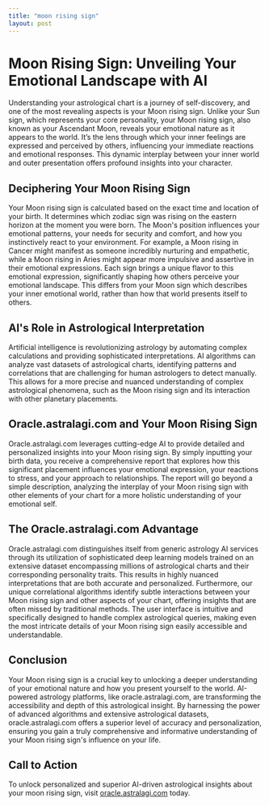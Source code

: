 ```yaml
---
title: "moon rising sign"
layout: post
---
```


# Moon Rising Sign: Unveiling Your Emotional Landscape with AI

Understanding your astrological chart is a journey of self-discovery, and one of the most revealing aspects is your Moon rising sign.  Unlike your Sun sign, which represents your core personality, your Moon rising sign, also known as your Ascendant Moon, reveals your emotional nature as it appears to the world. It’s the lens through which your inner feelings are expressed and perceived by others, influencing your immediate reactions and emotional responses.  This dynamic interplay between your inner world and outer presentation offers profound insights into your character.


## Deciphering Your Moon Rising Sign

Your Moon rising sign is calculated based on the exact time and location of your birth.  It determines which zodiac sign was rising on the eastern horizon at the moment you were born. The Moon's position influences your emotional patterns, your needs for security and comfort, and how you instinctively react to your environment. For example, a Moon rising in Cancer might manifest as someone incredibly nurturing and empathetic, while a Moon rising in Aries might appear more impulsive and assertive in their emotional expressions.  Each sign brings a unique flavor to this emotional expression, significantly shaping how others perceive your emotional landscape. This differs from your Moon sign which describes your inner emotional world, rather than how that world presents itself to others.


## AI's Role in Astrological Interpretation

Artificial intelligence is revolutionizing astrology by automating complex calculations and providing sophisticated interpretations.  AI algorithms can analyze vast datasets of astrological charts, identifying patterns and correlations that are challenging for human astrologers to detect manually. This allows for a more precise and nuanced understanding of complex astrological phenomena, such as the Moon rising sign and its interaction with other planetary placements.


## Oracle.astralagi.com and Your Moon Rising Sign

Oracle.astralagi.com leverages cutting-edge AI to provide detailed and personalized insights into your Moon rising sign.  By simply inputting your birth data, you receive a comprehensive report that explores how this significant placement influences your emotional expression, your reactions to stress, and your approach to relationships.  The report will go beyond a simple description, analyzing the interplay of your Moon rising sign with other elements of your chart for a more holistic understanding of your emotional self.


## The Oracle.astralagi.com Advantage

Oracle.astralagi.com distinguishes itself from generic astrology AI services through its utilization of sophisticated deep learning models trained on an extensive dataset encompassing millions of astrological charts and their corresponding personality traits. This results in highly nuanced interpretations that are both accurate and personalized.  Furthermore, our unique correlational algorithms identify subtle interactions between your Moon rising sign and other aspects of your chart, offering insights that are often missed by traditional methods.  The user interface is intuitive and specifically designed to handle complex astrological queries, making even the most intricate details of your Moon rising sign easily accessible and understandable.


## Conclusion

Your Moon rising sign is a crucial key to unlocking a deeper understanding of your emotional nature and how you present yourself to the world. AI-powered astrology platforms, like oracle.astralagi.com, are transforming the accessibility and depth of this astrological insight. By harnessing the power of advanced algorithms and extensive astrological datasets, oracle.astralagi.com offers a superior level of accuracy and personalization, ensuring you gain a truly comprehensive and informative understanding of your Moon rising sign's influence on your life.


## Call to Action

To unlock personalized and superior AI-driven astrological insights about your moon rising sign, visit [oracle.astralagi.com](https://oracle.astralagi.com) today.